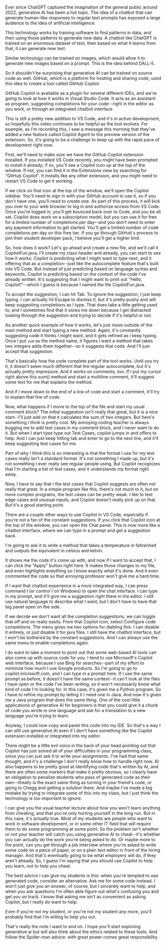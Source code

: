 Ever since ChatGPT captured the imagination of the general public around 2022, generative AI has been a hot topic. The idea of a chatbot that can generate human-like responses to regular text prompts has exposed a large audience to the idea of artificial intelligence. 

This technology works by training software to find patterns in data, and then using those patterns to generate new data. A chatbot like ChatGPT is trained on an enormous dataset of text, then based on what it learns from that, it can generate new text.

Similar technology can be trained on images, which would allow it to generate new images based on a prompt. This is the idea behind DALL-E.

So it shouldn't be surprising that generative AI can be trained on source code as well. GitHub, which is a platform for hosting and sharing code, used this idea to create a tool called GitHub Copilot. 

GitHub Copilot is available as a plugin for several different IDEs, and we're going to look at how it works in Visual Studio Code. It acts as an assistant as program, suggesting completions for your code--right in the editor as you work, or through an integrated chatbot interface.

This is still a pretty new addition to VS Code, and it's in active development, so hopefully this video continues to be helpful as the tool evolves. For example, as I'm recording this, I saw a message this morning that they've added a new feature called Copilot Agent to the preview version of the extension. So, it's going to be a challenge to keep up with the rapid pace of development right now.

First, we'll need to make sure we have the GitHub Copilot extension installed. If you installed VS Code recently, you might have been prompted to install it already; if so, you'll see a Copilot icon up at the top of the window. If not, you can find it in the Extensions view by searching for "GitHub Copilot". It installs like any other extension, and you might need to restart VS Code to get it working.

If we click on that icon at the top of the window, we'll open the Copilot sidebar. You'll need to sign in with your GitHub account to use it, so if you don't have one, you'll need to create one. As part of this process, it will kick you over to your web browser to log in and authorize access from VS Code. Once you're logged in, you'll get bounced back over to Code, and you be all set. Copilot does work on a subscription model, but you can use it for free for a limited number of completions per day--and you don't need to enter any payment information to get started. You'll get a limited number of code completions per day on this free tier. If you go through GitHub's process to join their student developer pack, I believe you'll get a higher limit.

So, how does it work? Let's go ahead and create a new file, and we'll call it CopilotFun.java. I'll create my class header and already, you can start to see how it works. Copilot is predicting what I might want to type next, and it offering that as a completion--just like the autocomplete feature that's built into VS Code. But instead of just predicting based on language syntax and keywords, Copilot is predicting based on the context of the code I've already written. It's suggesting that I might want to print out "Hello, Copilot!"--which I guess is because I named the file CopilotFun.java.

To accept the suggestion, I can hit Tab. To ignore the suggestion, I just keep typing. I can actually hit Escape to dismiss it, but it's pretty pushy and will keep suggesting completions as I type. That does take a little getting used to, and I sometimes find that it slows me down because I get distracted looking through the suggestion and trying to decide if it's helpful or not.

As another quick example of how it works, let's just move outside of the main method and start typing a new method. Again, it's constantly suggesting code it thinks I might want, and it gets refined as I keep typing. Once I put `sum` as the method name, it figures I want a method that takes two integers adds them together--so it suggests that code. And I'll just accept that suggestion.

That's basically how the code complete part of the tool works. Until you try it, it doesn't seem much different that the regular autocomplete, but it's actually pretty impressive. And it works on comments, too. If I put my cursor right above this sum() method and start a multiline comment, it'll suggest some text for me that explains the method.

And if I move down to the end of a line of code and start a comment, it'll try to explain that line of code.

Now, what happens if I move to the top of the file and start my usual comment block? The initial suggestion isn't really that great, but it is a nice start--I'll just add on that it calculates the sum of two integers. But here's something I think is pretty cool. My annoying coding teacher is always bugging me to add test cases in my comment block, and I never want to do it. But when I start type type out Test Cases, copilot jumps in and offers to help. And I can just keep hitting tab and enter to go to the next line, and it'll keep suggesting test cases for me.

Part of why I think this is so interesting is that the format I use for my test cases really isn't a standard format. It's not something I made up, but it's not something I ever really see regular people using. But Copilot recognizes that I'm starting a list of test cases, and it understands my format right away.

Now, I have to say that I the test cases that Copilot suggests are often not really that great. In a simple program like this, there's not much to it, but on more complex programs, the test cases can be pretty weak. I like to test edge cases and unusual inputs, and Copilot doesn't really pick up on that. But it's a good starting point.

There are a couple other ways to use Copilot in VS Code, especially if you're not a fan of the constant suggestions. If you click that Copilot icon at the top of the window, you can open the Chat panel. This is now more like a chatbot interface, where we can type in a prompt and get a suggestion back.

I'm going to ask it to write a method that takes a temperature in fahrenheit and outputs the equivalent in celsius and kelvin.

It shows me the code it's come up with, and now if I want to accept that, I can click the "Apply" button right here. It makes those changes to my file, and even highlights eveything so I know exactly what it's done. And it even commented the code so that annoying professor won't give me a hard time.

If I want that chatbot experience in a more integrated way, I can press command I (or control I on Windows) to open the chat interface. I can type in my prompt, and it'll give me a suggestion right there in the editor. I still use natural language to describe what I want, but I don't have to have that big panel open on the side.

If we decide we don't want all the completion suggestions, we can toggle that off and on really easily. From that Copilot icon, select Configure code completions. The menu gives me two options for diabling this. I can disable it entirely, or just disable it for java files. I still have the chatbot interface, but I won't be bothered by the constant suggestions. And I can always use the same menu to enable completions again.

I do want to take a moment to point out that some web-based AI tools can also come up with source code for you. I tend to use Microsoft's Copilot web interface, because I use Bing for searches--part of my effort to minimize how much I use Google products. So I'm going to go to copilot.microsoft.com, and I can type in a prompt here. If I use the same prompt as before, it doesn't have the same context--it can't look at the files I have open or the code I've been writing, so it won't necessarily know what kind of code I'm looking for. In this case, it's given me a Python program. So I have to refine my prompt by telling it I need one in Java. And now it's given me a Java program that does the same thing. One of the cool little applications of generative AI for beginners is that you could give it a chunk of code you wrote in one language and ask for a translation to a new language you're trying to learn.

Anyway, I could now copy and paste this code into my IDE. So that's a way I can still use generative AI even if I don't have something like the Copilot extension installed or integrated into my editor.

There might be a little evil voice in the back of your head pointing out that Copilot has just solved all of your difficulties in your programming class, since you can just ask it to write your assignments. I've had that same thought, and it's a challenge I don't really know how to handle right now. AI also happens to be pretty good at identifying code that's written by AI, and there are often some markers that make it pretty obvious, so I clearly have an obligation to penalize students who pass of generated code as their own--itreally is the exact same thing as turning in your friend's code, or going to Chegg and getting a solution there. And maybe I've made a big mistake by trying to integrate some of this into my class, but I just think the technology is too important to ignore. 

I can give you the usual teacher lecture about how you won't learn anything from cheating, and that you're only hurting yourself in the long run. But in this case, it's actually true. Most of my students are people who want to work in software development, or in some other IT field that will require them to do some programming at some point. So the problem isn't whether or not your teacher will catch you using generative AI to cheat--it's whether you can actually do the work you're being asked to do. Or maybe more to the point, can you get through a job interview where you're asked to write some code on a piece of paper, or on a plain text editor in front of the hiring manager. And that's eventually going to be what employers will do, if they aren't already. So, I guess I'm saying that you should use Copilot to help you learn, not to help you cheat. 

The best advice I can give my students is this: when you're tempted to use generated code, consider an alternative. Ask me for some code instead. I won't just give you an answer, of course, but I sincerely want to help, and when you ask questions I'm often able figure out what's confusing you and get you on track. I know that asking me isn't as convenient as asking Copilot, but I really do want to help.

Even if you're not my student, or you're not my student any more, you'll probably find that I'm willing to help you out. 

That's really the note I want to end on. I hope you'll start exploring generative ai but will also think about the ethics related to these tools. And follow the Spider-man advice: with great power comes great responsibility.